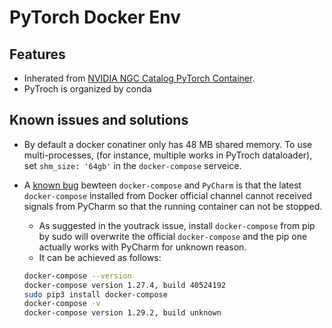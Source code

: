 # PyTorch Docker Env

## Features

- Inherated from [NVIDIA NGC Catalog PyTorch Container](https://ngc.nvidia.com/catalog/containers/nvidia:pytorch).
- PyTroch is organized by conda

## Known issues and solutions

- By default a docker conatiner only has 48 MB shared memory. To use multi-processes, (for instance, multiple works in PyTroch dataloader), set `shm_size: '64gb'` in the `docker-compose` serveice.
- A [known bug](shm_size: '64gb') bewteen `docker-compose` and `PyCharm` is that the latest `docker-compose` installed from Docker official channel cannot received signals from PyCharm so that the running container can not be stopped.
  - As suggested in the youtrack issue, install `docker-compose` from pip by sudo will overwrite the official `docker-compose` and the pip one actually works with PyCharm for unknown reason.
  - It can be achieved as follows:

  ```bash
  docker-compose --version
  docker-compose version 1.27.4, build 40524192
  sudo pip3 install docker-compose
  docker-compose -v
  docker-compose version 1.29.2, build unknown
  ```
